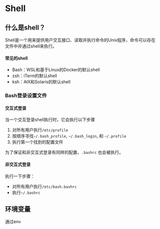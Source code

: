 # Shell

## 什么是shell？

Shell是一个用来提供用户交互接口、读取并执行命令的Unix程序，命令可以存在文件中并通过shell来执行。

#### **常见的shell**

* Bash：WSL和基于Linux的Docker的默认shell
* zsh：iTerm的默认shell
* ksh：AIX和Solaris的默认shell

### Bash登录设置文件

#### 交互式登录

当一个交互登录shell执行时，它会执行以下步骤

1. 对所有用户执行`/etc/profile`
2. 按顺序寻找`~/.bash_profile`, `~/.bash_login`, 和 `~/.profile`
3. 执行第一个找到的配置文件

为了保证和非交互式登录有同样的配置，`.bashrc` 也会被执行。

#### 非交互式登录

执行一下步骤：

* 对所有用户执行`/etc/bash.bashrc`
* 执行`~/.bashrc`

## 环境变量

通过env
